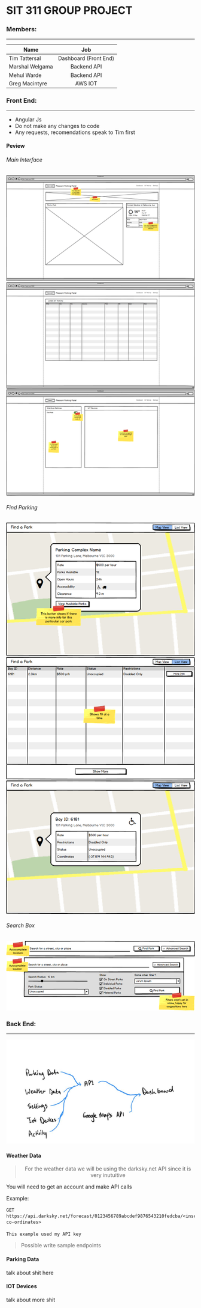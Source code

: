 # SIT 311 GROUP PROJECT
### Members: 
---
| Name     | Job          | 
| ------------- |:-------------:|
| Tim Tattersal      | Dashboard (Front End) | 
| Marshal Welgama    | Backend API      | 
| Mehul Warde | Backend API      | 
| Greg Macintyre | AWS IOT      | 

### Front End:
---
- Angular Js
- Do not make any changes to code
- Any requests, recomendations speak to Tim first 

#### Peview
###### Main Interface
![alt text](resources/gui-wireframes/Main%20Interface.png)
![alt text](resources/gui-wireframes/Main%20Interface%20(IoT%20Activity).png)
![alt text](resources/gui-wireframes/Main%20Interface%20(Settings).png)
###### Find Parking
![alt text](resources/gui-wireframes/Find%20a%20Park.png)
![alt text](resources/gui-wireframes/Find%20a%20Park%20(List%20View).png)
![alt text](resources/gui-wireframes/Find%20a%20Park%20(Individual%20Parks).png)
###### Search Box
![alt text](resources/gui-wireframes/Searchbox.png)
![alt text](resources/gui-wireframes/Searchbox%20(Advanced%20Search).png)


### Back End:
---
![alt text](flowchart.jpg)
#### Weather Data

><center>For the weather data we will be using the darksky.net API since it is very inutuitive<center>


You will need to get an account and make API calls

Example: 

```
GET https://api.darksky.net/forecast/0123456789abcdef9876543210fedcba/<insert co-ordinates>

This example used my API key
```

> Possible write sample endpoints

#### Parking Data
talk about shit here

#### IOT Devices
talk about more shit






